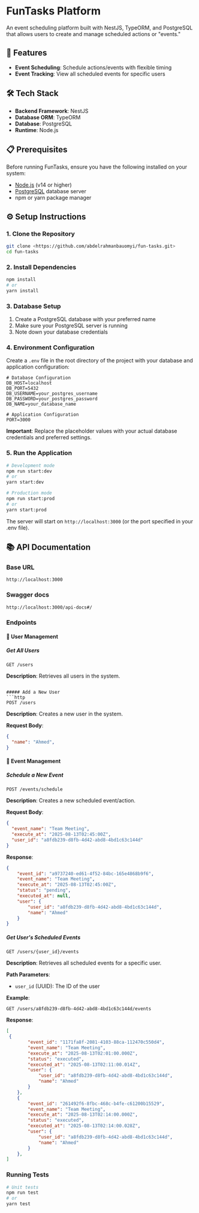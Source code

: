 # FunTasks Platform

An event scheduling platform built with NestJS, TypeORM, and PostgreSQL that allows users to create and manage scheduled actions or "events."

## 🚀 Features

- **Event Scheduling**: Schedule actions/events with flexible timing
- **Event Tracking**: View all scheduled events for specific users

## 🛠 Tech Stack

- **Backend Framework**: NestJS
- **Database ORM**: TypeORM
- **Database**: PostgreSQL
- **Runtime**: Node.js

## 📋 Prerequisites

Before running FunTasks, ensure you have the following installed on your system:

- [Node.js](https://nodejs.org/) (v14 or higher)
- [PostgreSQL](https://www.postgresql.org/) database server
- npm or yarn package manager

## ⚙️ Setup Instructions

### 1. Clone the Repository
```bash
git clone <https://github.com/abdelrahmanbauomyi/fun-tasks.git>
cd fun-tasks
```

### 2. Install Dependencies
```bash
npm install
# or
yarn install
```

### 3. Database Setup
1. Create a PostgreSQL database with your preferred name
2. Make sure your PostgreSQL server is running
3. Note down your database credentials

### 4. Environment Configuration
Create a `.env` file in the root directory of the project with your database and application configuration:

```env
# Database Configuration
DB_HOST=localhost
DB_PORT=5432
DB_USERNAME=your_postgres_username
DB_PASSWORD=your_postgres_password
DB_NAME=your_database_name

# Application Configuration
PORT=3000
```

**Important**: Replace the placeholder values with your actual database credentials and preferred settings.

### 5. Run the Application
```bash
# Development mode
npm run start:dev
# or
yarn start:dev

# Production mode
npm run start:prod
# or
yarn start:prod
```

The server will start on `http://localhost:3000` (or the port specified in your .env file).

## 📚 API Documentation

### Base URL
```
http://localhost:3000
```
### Swagger docs
```
http://localhost:3000/api-docs#/
```
### Endpoints

#### 👥 User Management

##### Get All Users
```http
GET /users
```
**Description**: Retrieves all users in the system.

```

##### Add a New User
```http
POST /users
```
**Description**: Creates a new user in the system.

**Request Body**:
```json
{
  "name": "Ahmed",
}
```



#### 📅 Event Management

##### Schedule a New Event
```http
POST /events/schedule
```
**Description**: Creates a new scheduled event/action.

**Request Body**:
```json
{
  "event_name": "Team Meeting",
  "execute_at": "2025-08-13T02:45:00Z",
  "user_id": "a8fdb239-d8fb-4d42-abd8-4bd1c63c144d"
}

```

**Response**:
```json
{
    "event_id": "a9737240-ed61-4f52-84bc-165e4868b9f6",
    "event_name": "Team Meeting",
    "execute_at": "2025-08-13T02:45:00Z",
    "status": "pending",
    "executed_at": null,
    "user": {
        "user_id": "a8fdb239-d8fb-4d42-abd8-4bd1c63c144d",
        "name": "Ahmed"
    }
}
```

##### Get User's Scheduled Events
```http
GET /users/{user_id}/events
```
**Description**: Retrieves all scheduled events for a specific user.

**Path Parameters**:
- `user_id` (UUID): The ID of the user

**Example**:
```http
GET /users/a8fdb239-d8fb-4d42-abd8-4bd1c63c144d/events
```

**Response**:
```json
[
 {
        "event_id": "1171fa8f-2081-4103-88ca-112470c550d4",
        "event_name": "Team Meeting",
        "execute_at": "2025-08-13T02:01:00.000Z",
        "status": "executed",
        "executed_at": "2025-08-13T02:11:00.014Z",
        "user": {
            "user_id": "a8fdb239-d8fb-4d42-abd8-4bd1c63c144d",
            "name": "Ahmed"
        }
    },
    {
        "event_id": "261492f6-8fbc-468c-b4fe-c61200b15529",
        "event_name": "Team Meeting",
        "execute_at": "2025-08-13T02:14:00.000Z",
        "status": "executed",
        "executed_at": "2025-08-13T02:14:00.028Z",
        "user": {
            "user_id": "a8fdb239-d8fb-4d42-abd8-4bd1c63c144d",
            "name": "Ahmed"
        }
    },
]
```

### Running Tests
```bash
# Unit tests
npm run test
# or
yarn test

```
